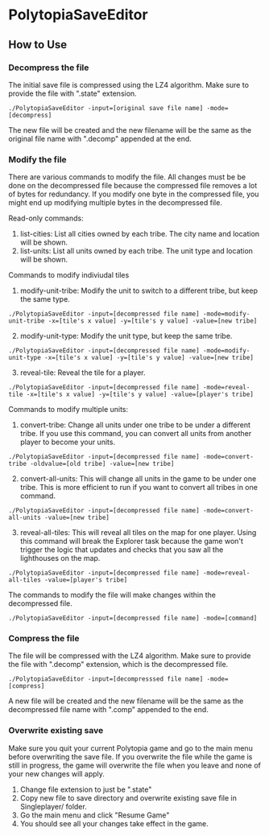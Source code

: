 # PolytopiaSaveEditor

## How to Use

### Decompress the file

The initial save file is compressed using the LZ4 algorithm. Make sure to provide the file with ".state" extension.

```
./PolytopiaSaveEditor -input=[original save file name] -mode=[decompress]
```

The new file will be created and the new filename will be the same as the original file name with ".decomp" appended at the end.

### Modify the file

There are various commands to modify the file. All changes must be be done on the decompressed file because the compressed file removes a lot of bytes for redundancy. If you modify one byte in the compressed file, you might end up modifying multiple bytes in the decompressed file.

Read-only commands:

1. list-cities: List all cities owned by each tribe. The city name and location will be shown.
2. list-units: List all units owned by each tribe. The unit type and location will be shown.

Commands to modify indiviudal tiles

1. modify-unit-tribe: Modify the unit to switch to a different tribe, but keep the same type.

```
./PolytopiaSaveEditor -input=[decompressed file name] -mode=modify-unit-tribe -x=[tile's x value] -y=[tile's y value] -value=[new tribe]
```

2. modify-unit-type: Modify the unit type, but keep the same tribe.

```
./PolytopiaSaveEditor -input=[decompressed file name] -mode=modify-unit-type -x=[tile's x value] -y=[tile's y value] -value=[new tribe]
```

3. reveal-tile: Reveal the tile for a player.

```
./PolytopiaSaveEditor -input=[decompressed file name] -mode=reveal-tile -x=[tile's x value] -y=[tile's y value] -value=[player's tribe]
```

Commands to modify multiple units:

1. convert-tribe: Change all units under one tribe to be under a different tribe. If you use this command, you can convert all units from another player to become your units.

```
./PolytopiaSaveEditor -input=[decompressed file name] -mode=convert-tribe -oldvalue=[old tribe] -value=[new tribe]
```

2. convert-all-units: This will change all units in the game to be under one tribe. This is more efficient to run if you want to convert all tribes in one command.

```
./PolytopiaSaveEditor -input=[decompressed file name] -mode=convert-all-units -value=[new tribe]
```

3. reveal-all-tiles: This will reveal all tiles on the map for one player. Using this command will break the Explorer task because the game won't trigger the logic that updates and checks that you saw all the lighthouses on the map.


```
./PolytopiaSaveEditor -input=[decompressed file name] -mode=reveal-all-tiles -value=[player's tribe]
```

The commands to modify the file will make changes within the decompressed file.

```
./PolytopiaSaveEditor -input=[decompressed file name] -mode=[command]
```

### Compress the file

The file will be compressed with the LZ4 algorithm. Make sure to provide the file with ".decomp" extension, which is the decompressed file.

```
./PolytopiaSaveEditor -input=[decompresssed file name] -mode=[compress]
```

A new file will be created and the new filename will be the same as the decompressed file name with ".comp" appended to the end.

### Overwrite existing save

Make sure you quit your current Polytopia game and go to the main menu before overwriting the save file. If you overwrite the file while the game is still in progress, the game will overwrite the file when you leave and none of your new changes will apply.

1. Change file extension to just be ".state"
2. Copy new file to save directory and overwrite existing save file in Singleplayer/ folder.
3. Go the main menu and click "Resume Game"
4. You should see all your changes take effect in the game. 